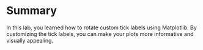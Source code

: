 # Summary

In this lab, you learned how to rotate custom tick labels using Matplotlib. By customizing the tick labels, you can make your plots more informative and visually appealing.
